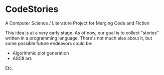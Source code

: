 CodeStories
===========

A Computer Science / Literature Project for Merging Code and Fiction

This idea is at a very early stage. As of now, our goal is to collect "stories" written in a programming language. There's not much else about it, but some possible future endeavors could be:

* Algorithmic plot generation
* ASCII art.

Etc.
